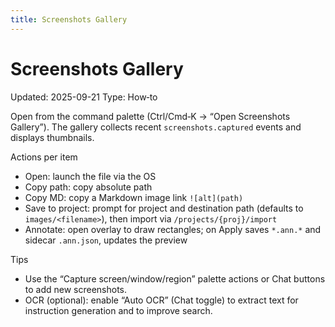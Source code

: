```yaml
---
title: Screenshots Gallery
---
```


# Screenshots Gallery

Updated: 2025-09-21
Type: How‑to

Open from the command palette (Ctrl/Cmd‑K → “Open Screenshots Gallery”). The gallery collects recent `screenshots.captured` events and displays thumbnails.

Actions per item
- Open: launch the file via the OS
- Copy path: copy absolute path
- Copy MD: copy a Markdown image link `![alt](path)`
- Save to project: prompt for project and destination path (defaults to `images/<filename>`), then import via `/projects/{proj}/import`
- Annotate: open overlay to draw rectangles; on Apply saves `*.ann.*` and sidecar `.ann.json`, updates the preview

Tips
- Use the “Capture screen/window/region” palette actions or Chat buttons to add new screenshots.
- OCR (optional): enable “Auto OCR” (Chat toggle) to extract text for instruction generation and to improve search.
